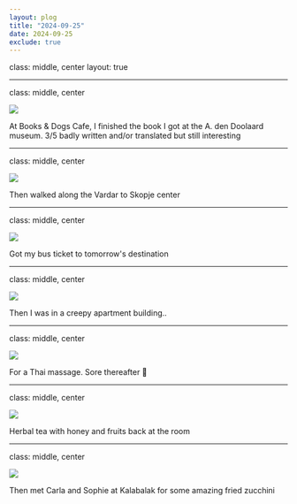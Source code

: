 ```yaml
---
layout: plog
title: "2024-09-25"
date: 2024-09-25
exclude: true
---
```


class: middle, center
layout: true

---

class: middle, center

<img class="plog-picture" src="{{ site.baseurl }}/img/plog/2024-09-25/01.jpg" />

At Books & Dogs Cafe, I finished the book I got at the A. den Doolaard museum. 3/5 badly written and/or translated but still interesting

---

class: middle, center

<img class="plog-picture" src="{{ site.baseurl }}/img/plog/2024-09-25/02.jpg" />

Then walked along the Vardar to Skopje center 

---

class: middle, center

<img class="plog-picture" src="{{ site.baseurl }}/img/plog/2024-09-25/03.jpg" />

Got my bus ticket to tomorrow's destination

---

class: middle, center

<img class="plog-picture" src="{{ site.baseurl }}/img/plog/2024-09-25/04.jpg" />

Then I was in a creepy apartment building..

---

class: middle, center

<img class="plog-picture" src="{{ site.baseurl }}/img/plog/2024-09-25/05.jpg" />

For a Thai massage. Sore thereafter 🤕

---

class: middle, center

<img class="plog-picture" src="{{ site.baseurl }}/img/plog/2024-09-25/06.jpg" />

Herbal tea with honey and fruits back at the room 

---

class: middle, center

<img class="plog-picture" src="{{ site.baseurl }}/img/plog/2024-09-25/07.jpg" />

Then met Carla and Sophie at Kalabalak for some amazing fried zucchini 

